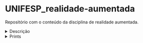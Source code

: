 # UNIFESP_realidade-aumentada

Repositório com o conteúdo da disciplina de realidade aumentada.

<details>
<summary>Descrição</summary>
<p>Este projeto apresenta o desenvolvimento de uma aplicação web que utiliza Realidade Aumentada (AR)
para proporcionar experiências imersivas aos usuários na visualização e interação com mobílias.
A integração da AR com tecnologias como WebXR, Three.js, React e Next.js
permitiu criar uma plataforma de e-commerce. Apesar das limitações identificadas,
como a dependência de condições de iluminação e variações de desempenho,
a aplicação demonstrou o potencial da Realidade Aumentada para transformar a experiência web tanto dos usuários quanto dos desenvolvedores.</p>
</details>

<details>
<summary>Prints</summary>

## Tela inicial

![Imagem 1](/assets/Screenshot%20from%202024-04-24%2019-40-37.png)

## Sidebar aberta

![Imagem 2](/assets/Screenshot%20from%202024-04-24%2019-40-57.png)

## Detalhamento de um produto

![Imagem 3](/assets//Screenshot%20from%202024-04-24%2019-41-10.png)

## Visualizaçao da ferramenta de realidade aumentada

![Imagem 4](/assets/Screenshot%20from%202024-04-24%2020-03-55.png)

## Review da compra

![Imagem 5](/assets/Screenshot%20from%202024-04-24%2020-04-46.png)

## Finalização da compra

![Imagem 6](/assets/Screenshot%20from%202024-04-24%2020-04-57.png)

</details>

